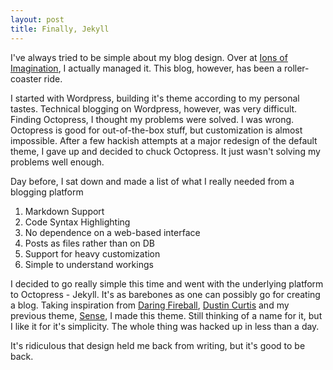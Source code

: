```yaml
---
layout: post
title: Finally, Jekyll
---
```


I've always tried to be simple about my blog design. Over at [Ions of Imagination](http://www.ionsofimagination.blogspot.com/), I actually managed it. This blog, however, has been a roller-coaster ride.

I started with Wordpress, building it's theme according to my personal tastes. Technical blogging on Wordpress, however, was very difficult. Finding Octopress, I thought my problems were solved. I was wrong. Octopress is good for out-of-the-box stuff, but customization is almost impossible. After a few hackish attempts at a major redesign of the default theme, I gave up and decided to chuck Octopress. It just wasn't solving my problems well enough.

Day before, I sat down and made a list of what I really needed from a blogging platform

1. Markdown Support
2. Code Syntax Highlighting
3. No dependence on a web-based interface
4. Posts as files rather than on DB
5. Support for heavy customization
6. Simple to understand workings

I decided to go really simple this time and went with the underlying platform to Octopress - Jekyll. It's as barebones as one can possibly go for creating a blog. Taking inspiration from [Daring Fireball](http://www.daringfireball.net/), [Dustin Curtis](http://www.dcurt.is/) and my previous theme, [Sense](http://www.github.com/natansh/sense), I made this theme. Still thinking of a name for it, but I like it for it's simplicity. The whole thing was hacked up in less than a day.

It's ridiculous that design held me back from writing, but it's good to be back.
